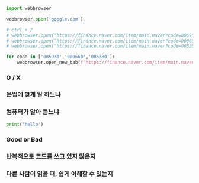 ```python
import webbrowser

webbrowser.open('google.com')

# ctrl + /
# webbrowser.open('https://finance.naver.com/item/main.naver?code=005930')
# webbrowser.open('https://finance.naver.com/item/main.naver?code=000660')
# webbrowser.open('https://finance.naver.com/item/main.naver?code=005380')

for code in ['005930','000660','005380']:
    webbrowser.open_new_tab(f'https://finance.naver.com/item/main.naver?code={code}')
```

### O / X
### 문법에 맞게 말 하느냐
### 컴퓨터가 알아 듣느냐

```python
print('hello')
```
### Good or Bad
### 반복적으로 코드를 쓰고 있지 않은지
### 다른 사람이 읽을 때, 쉽게 이해할 수 있는지